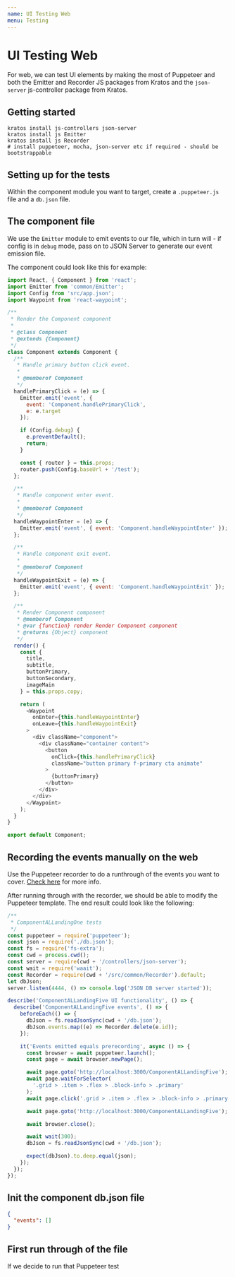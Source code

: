```yaml
---
name: UI Testing Web
menu: Testing 
---
```

# UI Testing Web

For web, we can test UI elements by making the most of Puppeteer and both the Emitter and Recorder JS packages from Kratos and the `json-server` js-controller package from Kratos.

## Getting started

```shell
kratos install js-controllers json-server
kratos install js Emitter
kratos install js Recorder
# install puppeteer, mocha, json-server etc if required - should be bootstrappable
```

## Setting up for the tests

Within the component module you want to target, create a `.puppeteer.js` file and a `db.json` file.

## The component file

We use the `Emitter` module to emit events to our file, which in turn will - if config is in `debug` mode, pass on to JSON Server to generate our event emission file.

The component could look like this for example:

```javascript
import React, { Component } from 'react';
import Emitter from 'common/Emitter';
import Config from 'src/app.json';
import Waypoint from 'react-waypoint';

/**
 * Render the Component component
 *
 * @class Component
 * @extends {Component}
 */
class Component extends Component {
  /**
   * Handle primary button click event.
   *
   * @memberof Component
   */
  handlePrimaryClick = (e) => {
    Emitter.emit('event', {
      event: 'Component.handlePrimaryClick',
      e: e.target
    });

    if (Config.debug) {
      e.preventDefault();
      return;
    }

    const { router } = this.props;
    router.push(Config.baseUrl + '/test');
  };

  /**
   * Handle component enter event.
   *
   * @memberof Component
   */
  handleWaypointEnter = (e) => {
    Emitter.emit('event', { event: 'Component.handleWaypointEnter' });
  };

  /**
   * Handle component exit event.
   *
   * @memberof Component
   */
  handleWaypointExit = (e) => {
    Emitter.emit('event', { event: 'Component.handleWaypointExit' });
  };

  /**
   * Render Component component
   * @memberof Component
   * @var {function} render Render Component component
   * @returns {Object} component
   */
  render() {
    const {
      title,
      subtitle,
      buttonPrimary,
      buttonSecondary,
      imageMain
    } = this.props.copy;

    return (
      <Waypoint
        onEnter={this.handleWaypointEnter}
        onLeave={this.handleWaypointExit}
      >
        <div className="component">
          <div className="container content">
            <button
              onClick={this.handlePrimaryClick}
              className="button primary f-primary cta animate"
            >
              {buttonPrimary}
            </button>
          </div>
        </div>
      </Waypoint>
    );
  }
}

export default Component;
```

## Recording the events manually on the web

Use the Puppeteer recorder to do a runthrough of the events you want to cover. [Check here](https://github.com/checkly/puppeteer-recorder) for more info.

After running through with the recorder, we should be able to modify the Puppeteer template. The end result could look like the following:

```javascript
/**
 * ComponentALLandingOne tests
 */
const puppeteer = require('puppeteer');
const json = require('./db.json');
const fs = require('fs-extra');
const cwd = process.cwd();
const server = require(cwd + '/controllers/json-server');
const wait = require('waait');
const Recorder = require(cwd + '/src/common/Recorder').default;
let dbJson;
server.listen(4444, () => console.log('JSON DB server started'));

describe('ComponentALLandingFive UI functionality', () => {
  describe('ComponentALLandingFive events', () => {
    beforeEach(() => {
      dbJson = fs.readJsonSync(cwd + '/db.json');
      dbJson.events.map((e) => Recorder.delete(e.id));
    });

    it('Events emitted equals prerecording', async () => {
      const browser = await puppeteer.launch();
      const page = await browser.newPage();

      await page.goto('http://localhost:3000/ComponentALLandingFive');
      await page.waitForSelector(
        '.grid > .item > .flex > .block-info > .primary'
      );
      await page.click('.grid > .item > .flex > .block-info > .primary');

      await page.goto('http://localhost:3000/ComponentALLandingFive');

      await browser.close();

      await wait(300);
      dbJson = fs.readJsonSync(cwd + '/db.json');

      expect(dbJson).to.deep.equal(json);
    });
  });
});
```

## Init the component db.json file

```json
{
  "events": []
}
```

## First run through of the file

If we decide to run that Puppeteer test
